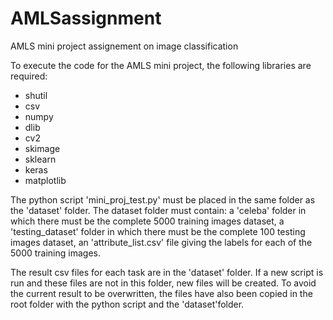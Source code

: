 # AMLSassignment
AMLS mini project assignement on image classification

To execute the code for the AMLS mini project, the following libraries are required:
- shutil
- csv
- numpy
- dlib
- cv2
- skimage
- sklearn
- keras
- matplotlib

The python script 'mini_proj_test.py' must be placed in the same folder as the 'dataset' folder.
The dataset folder must contain:
a 'celeba' folder in which there must be the complete 5000 training images dataset,
a 'testing_dataset' folder in which there must be the complete 100 testing images dataset,
an 'attribute_list.csv' file giving the labels for each of the 5000 training images.

The result csv files for each task are in the 'dataset' folder. If a new script is run and these files are not in this folder, new files will be created.
To avoid the current result to be overwritten, the files have also been copied in the root folder with the python script and the 'dataset'folder.
